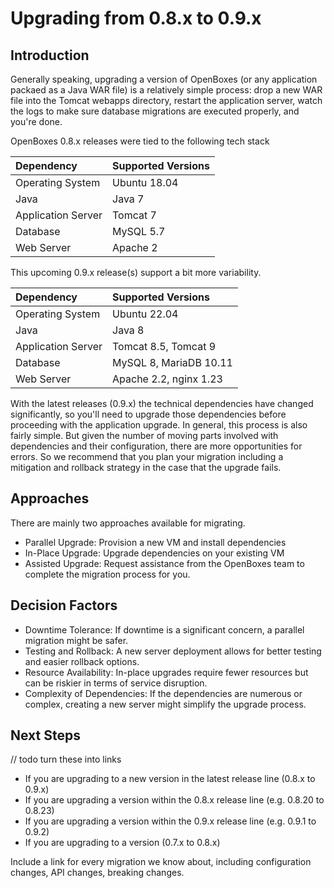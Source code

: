 # Upgrading from 0.8.x to 0.9.x

## Introduction
Generally speaking, upgrading a version of OpenBoxes (or any application packaed as a Java WAR file) 
is a relatively simple process: drop a new WAR file into the Tomcat webapps directory, 
restart the application server, watch the logs to make sure database migrations are executed 
properly, and you're done.

OpenBoxes 0.8.x releases were tied to the following tech stack

| Dependency         | Supported Versions | 
|:-------------------|:-------------------| 
| Operating System   | Ubuntu 18.04       | 
| Java               | Java 7             |
| Application Server | Tomcat 7           | 
| Database           | MySQL 5.7          |
| Web Server         | Apache 2           |

This upcoming 0.9.x release(s) support a bit more variability.

| Dependency         | Supported Versions     | 
|:-------------------|:-----------------------|
| Operating System   | Ubuntu 22.04           |
| Java               | Java 8                 |
| Application Server | Tomcat 8.5, Tomcat 9   | 
| Database           | MySQL 8, MariaDB 10.11 |
| Web Server         | Apache 2.2, nginx 1.23 |

With the latest releases (0.9.x) the technical dependencies have changed significantly, so you'll 
need to upgrade those dependencies before proceeding with the application upgrade. In general, this 
process is also fairly simple. But given the number of moving parts involved with dependencies and their 
configuration, there are more opportunities for errors. So we recommend that you plan your migration
including a mitigation and rollback strategy in the case that the upgrade fails. 

## Approaches
There are mainly two approaches available for migrating. 

* Parallel Upgrade: Provision a new VM and install dependencies 
* In-Place Upgrade: Upgrade dependencies on your existing VM
* Assisted Upgrade: Request assistance from the OpenBoxes team to complete the migration process for you.

## Decision Factors

* Downtime Tolerance: If downtime is a significant concern, a parallel migration might be safer.
* Testing and Rollback: A new server deployment allows for better testing and easier rollback options.
* Resource Availability: In-place upgrades require fewer resources but can be riskier in terms of service disruption.
* Complexity of Dependencies: If the dependencies are numerous or complex, creating a new server might simplify the upgrade process.



## Next Steps
// todo turn these into links 

* If you are upgrading to a new version in the latest release line (0.8.x to 0.9.x)
* If you are upgrading a version within the 0.8.x release line (e.g. 0.8.20 to 0.8.23)
* If you are upgrading a version within the 0.9.x release line (e.g. 0.9.1 to 0.9.2)
* If you are upgrading to a version (0.7.x to 0.8.x)


Include a link for every migration we know about, including configuration changes, API changes, breaking changes.

